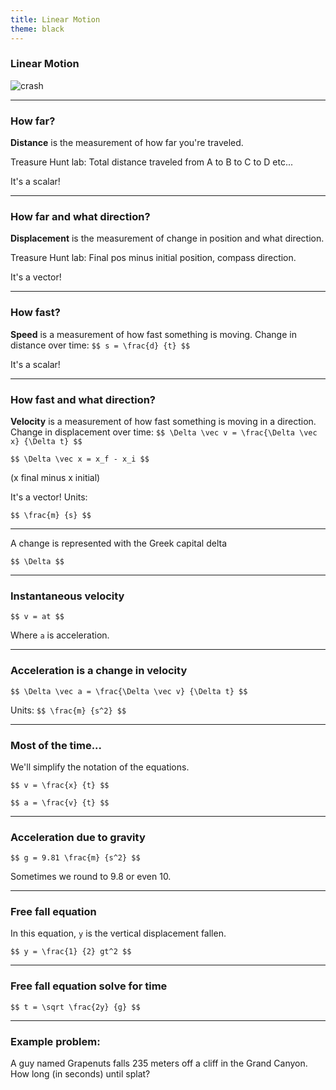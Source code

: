 ```yaml
---
title: Linear Motion
theme: black
---
```


### Linear Motion

![crash](/assets/slides/crash.gif)

---

### How far?

**Distance** is the measurement of how far you're traveled.

Treasure Hunt lab: Total distance traveled from A to B to C to D etc...

It's a scalar!

---

### How far and what direction?

**Displacement** is the measurement of change in position and what direction.

Treasure Hunt lab: Final pos minus initial position, compass direction.

It's a vector!

---

### How fast?

**Speed** is a measurement of how fast something is moving. Change in distance over time: `$$ s = \frac{d} {t} $$`

It's a scalar!

---

### How fast and what direction?

**Velocity** is a measurement of how fast something is moving in a direction. Change in displacement over time: `$$ \Delta \vec v = \frac{\Delta \vec x} {\Delta t} $$`

`$$ \Delta \vec x = x_f - x_i $$`

(x final minus x initial)

It's a vector! Units:

`$$ \frac{m} {s} $$`

---

A change is represented with the Greek capital delta

`$$ \Delta $$`

---

### Instantaneous velocity

`$$ v = at $$`

Where `a` is acceleration.

---

### Acceleration is a change in velocity

`$$ \Delta \vec a = \frac{\Delta \vec v} {\Delta t} $$`

Units: `$$ \frac{m} {s^2} $$`

---

### Most of the time...

We'll simplify the notation of the equations.

`$$ v = \frac{x} {t} $$`

`$$ a = \frac{v} {t} $$`

---

### Acceleration due to gravity

`$$ g = 9.81 \frac{m} {s^2} $$`

Sometimes we round to 9.8 or even 10.

---

### Free fall equation

In this equation, `y` is the vertical displacement fallen.

`$$ y = \frac{1} {2} gt^2 $$`

---

### Free fall equation solve for time

`$$ t = \sqrt \frac{2y} {g} $$`

---

### Example problem:

A guy named Grapenuts falls 235 meters off a cliff in the Grand Canyon. How long (in seconds) until splat?
